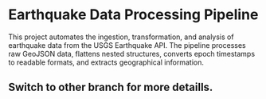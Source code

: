 # **Earthquake Data Processing Pipeline**

This project automates the ingestion, transformation, and analysis of earthquake data from the USGS Earthquake API. The pipeline processes raw GeoJSON data, flattens nested structures, converts epoch timestamps to readable formats, and extracts geographical information.

## **Switch to other branch for more detaills.**
